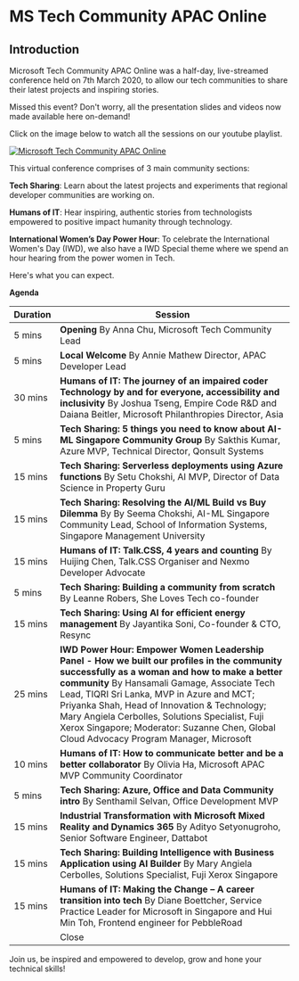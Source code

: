 # MS Tech Community APAC Online

Introduction
-------------

Microsoft Tech Community APAC Online was a half-day, live-streamed conference held on 7th March 2020, to allow our tech communities to share their latest projects and inspiring stories.

Missed this event? Don't worry, all the presentation slides and videos now made available here on-demand! 

Click on the image below to watch all the sessions on our youtube playlist.

[![Microsoft Tech Community APAC Online](https://i.ytimg.com/vi/e1jtyp22EuE/hqdefault.jpg)](https://www.youtube.com/watch?v=e1jtyp22EuE&list=PLbWhpxBHr6BVsZDbAcuJd6njEC1c5GjaB&index=2&t=0s "Community Opening")

This virtual conference comprises of 3 main community sections: 

**Tech Sharing**: Learn about the latest projects and experiments that regional developer communities are working on.

**Humans of IT**: Hear inspiring, authentic stories from technologists empowered to positive impact humanity through technology.

**International Women’s Day Power Hour**: To celebrate the International Women's Day (IWD), we also have a IWD Special theme where we spend an hour hearing from the power women in Tech.

Here's what you can expect. 

**Agenda**

| Duration | Session |
| ------------- | ------------- |
| 5 mins | **Opening** By Anna Chu, Microsoft Tech Community Lead |
| 5 mins | **Local Welcome** By Annie Mathew Director, APAC Developer Lead |
| 30 mins | **Humans of IT: The journey of an impaired coder Technology by and for everyone, accessibility and inclusivity** By Joshua Tseng, Empire Code R&D and Daiana Beitler, Microsoft Philanthropies Director, Asia   |
| 5 mins | **Tech Sharing: 5 things you need to know about AI-ML Singapore Community Group** By Sakthis Kumar, Azure MVP, Technical Director, Qonsult Systems |
| 15 mins | **Tech Sharing: Serverless deployments using Azure functions** By Setu Chokshi, AI MVP, Director of Data Science in Property Guru  |
| 15 mins | **Tech Sharing: Resolving the AI/ML Build vs Buy Dilemma** By By Seema Chokshi, AI-ML Singapore Community Lead, School of Information Systems, Singapore Management University |
| 15 mins | **Humans of IT: Talk.CSS, 4 years and counting** By Huijing Chen, Talk.CSS Organiser and Nexmo Developer Advocate  |
| 5 mins | **Tech Sharing: Building a community from scratch** By Leanne Robers, She Loves Tech co-founder  |
| 15 mins | **Tech Sharing: Using AI for efficient energy management** By Jayantika Soni, Co-founder & CTO, Resync  |
| 25 mins | **IWD Power Hour: Empower Women Leadership Panel - How we built our profiles in the community successfully as a woman and how to make a better community** By Hansamali Gamage, Associate Tech Lead, TIQRI Sri Lanka, MVP in Azure and MCT; Priyanka Shah, Head of Innovation & Technology; Mary Angiela Cerbolles, Solutions Specialist, Fuji Xerox Singapore; Moderator: Suzanne Chen, Global Cloud Advocacy Program Manager, Microsoft   |
| 10 mins | **Humans of IT: How to communicate better and be a better collaborator** By Olivia Ha, Microsoft APAC MVP Community Coordinator  |
| 5 mins | **Tech Sharing: Azure, Office and Data Community intro** By Senthamil Selvan, Office Development MVP   |
| 15 mins | **Industrial Transformation with Microsoft Mixed Reality and Dynamics 365** By Adityo Setyonugroho, Senior Software Engineer, Dattabot   |
| 15 mins | **Tech Sharing: Building Intelligence with Business Application using AI Builder** By Mary Angiela Cerbolles, Solutions Specialist, Fuji Xerox Singapore   |
| 15 mins | **Humans of IT: Making the Change – A career transition into tech** By Diane Boettcher, Service Practice Leader for Microsoft in Singapore and Hui Min Toh, Frontend engineer for PebbleRoad    |
|  | Close  |

Join us, be inspired and empowered to develop, grow and hone your technical skills! 
